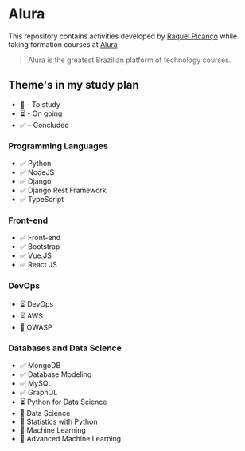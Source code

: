 # Alura

This repository contains activities developed by [Raquel Picanço](https://www.linkedin.com/in/raquel-pican%C3%A7o-384736107/) while taking formation courses at [Alura](https://www.alura.com.br/)

> Alura is the greatest Brazilian platform of technology courses.

## Theme's in my study plan

- 💭  - To study
- :hourglass_flowing_sand: - On going
- :white_check_mark: - Concluded

### Programming Languages

- :white_check_mark: Python
- :white_check_mark: NodeJS
- :white_check_mark: Django
- :white_check_mark: Django Rest Framework
- :white_check_mark: TypeScript

### Front-end

- :white_check_mark: Front-end
- :white_check_mark: Bootstrap
- :white_check_mark: Vue.JS
- :white_check_mark: React JS

### DevOps

- :hourglass_flowing_sand: DevOps
- :hourglass_flowing_sand: AWS
- 💭 OWASP

### Databases and Data Science

- :white_check_mark: MongoDB
- :white_check_mark: Database Modeling
- :white_check_mark: MySQL
- :white_check_mark: GraphQL
- :hourglass_flowing_sand: Python for Data Science
- 💭 Data Science
- 💭 Statistics with Python
- 💭 Machine Learning
- 💭 Advanced Machine Learning
